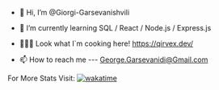 - 👋 Hi, I’m @Giorgi-Garsevanishvili

- 🌱 I’m currently learning SQL / React / Node.js / Express.js
- 👨🏻‍🔬 Look what I`m cooking here! https://qirvex.dev/ 
- 📫 How to reach me --- George.Garsevanidi@Gmail.com

For More Stats Visit:  [![wakatime](https://wakatime.com/badge/user/ae9d447a-fc82-4d45-ae01-44a9963d0d78.svg)](https://wakatime.com/@ae9d447a-fc82-4d45-ae01-44a9963d0d78)
